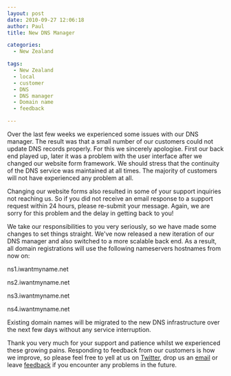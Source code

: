 ```yaml
---
layout: post
date: 2010-09-27 12:06:18
author: Paul
title: New DNS Manager

categories:
  - New Zealand

tags:
  - New Zealand
  - local
  - customer
  - DNS
  - DNS manager
  - Domain name
  - feedback

---
```


Over the last few weeks we experienced some issues with our DNS manager. The result was that a small number of our customers could not update DNS records properly. For this we sincerely apologise. First our back end played up, later it was a problem with the user interface after we changed our website form framework. We should stress that the continuity of the DNS service was maintained at all times. The majority of customers will not have experienced any problem at all.

Changing our website forms also resulted in some of your support inquiries not reaching us. So if you did not receive an email response to a support request within 24 hours, please re-submit your message. Again, we are sorry for this problem and the delay in getting back to you!

We take our responsibilities to you very seriously, 
so we have made some changes to set things straight. We've now 
released a new iteration of our DNS manager and also switched to a more 
scalable back end. As a result, all domain registrations will use the 
following nameservers hostnames from now on:

ns1.iwantmyname.net

ns2.iwantmyname.net

ns3.iwantmyname.net

ns4.iwantmyname.net

Existing
 domain names will be migrated to the new DNS infrastructure 
over the next few days without any service interruption.

Thank you very much for your support and patience whilst we 
experienced 
these growing pains. Responding to feedback from our customers is how we
 improve, so please feel free to yell at us on [Twitter](http://twitter.com/iWantMyNameNZ), drop us an
[ email](mailto:help@support.iwantmyname.com) or leave [feedback](https://iwantmyname.co.nz/support) if you encounter any problems in 
the future.
